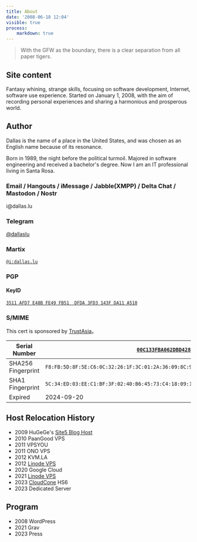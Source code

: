 ```yaml
---
title: About
date: '2008-06-18 12:04'
visible: true
process:
    markdown: true
---
```

> With the GFW as the boundary, there is a clear separation from all paper tigers.

## Site content

Fantasy whining, strange skills, focusing on software development, Internet, software use experience. Started on January 1, 2008, with the aim of recording personal experiences and sharing a harmonious and prosperous world.

## Author

Dallas is the name of a place in the United States, and was chosen as an English name because of its resonance.

Born in 1989, the night before the political turmoil. Majored in software engineering and received a bachelor's degree. Now I am an IT professional living in Santa Rosa.

### Email / Hangouts / iMessage / Jabble(XMPP) / Delta Chat / Mastodon / Nostr

i&#64;&#100;a&#108;la&#115;.lu

### Telegram

[@dallaslu](https://t.me/dallaslu)

### Martix

[`@i:dallas.lu`](https://matrix.to/#/@i:dallas.lu)

### PGP

#### KeyID

[`3511 AFD7 E48B FE49 FB51  DFDA 3FD3 143F DA11 A510`](https://dallas.lu/3FD3143FDA11A510.pub.asc)

### S/MIME

This cert is sponsored by [TrustAsia](https://www.trustasia.com/)。

| Serial Number | [`00C133FBA062DBD42888AA003286DB8913`](https://dallas.lu/0x1034A834_public.pem) |
| --- | --- |
| SHA256 Fingerprint | `F8:FB:5D:8F:5E:C6:0C:32:26:1F:3C:01:2A:36:09:8C:9D:A1:39:1B:2E:1A:11:55:CA:CF:1B:4C:09:1E:1F:D9` |
| SHA1 Fingerprint | `5C:34:ED:03:EE:C1:BF:3F:02:40:B6:45:73:C4:18:09:10:34:A8:34` |
| Expired | 2024-09-20 |

## Host Relocation History

* 2009 HuGeGe's [Site5 Blog Host](http://www.gegehost.com/)
* 2010 PaanGood VPS
* 2011 VPSYOU
* 2011 ONO VPS
* 2012 KVM.LA
* 2012 [Linode VPS](https://www.linode.com/?r=ae55e4ac259593b7f0698627838194ba4451a878)
* 2020 Google Cloud
* 2021 [Linode VPS](https://www.linode.com/?r=ae55e4ac259593b7f0698627838194ba4451a878)
* 2023 [CloudCone](https://app.cloudcone.com/?ref=9410) HS6
* 2023 Dedicated Server

## Program

* 2008 WordPress
* 2021 Grav
* 2023 Press